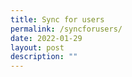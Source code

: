 ```yaml
---
title: Sync for users
permalink: /syncforusers/
date: 2022-01-29
layout: post
description: ""
---
```


